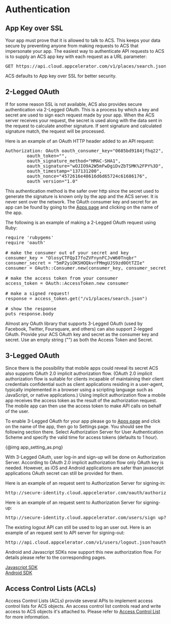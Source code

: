 # Authentication

## App Key over SSL

Your app must prove that it is allowed to talk to ACS. This keeps your data secure by preventing anyone from making requests to ACS that impersonate your app. The easiest way to authenticate API requests to ACS is to supply an ACS app key with each request as a URL parameter:

<pre class="prettyprint">GET https://api.cloud.appcelerator.com/v1/places/search.json?<b>key=<span class="display_key">&lt;YOUR_APP_KEY&gt;</span></b></pre>

ACS defaults to App key over SSL for better security. 

## 2-Legged OAuth

If for some reason SSL is not available, ACS also provides secure authentication via 2-Legged OAuth. This is a process by which a key and secret are used to sign each request made by your app. When the ACS server receives your request, the secret is used along with the data sent in the request to calculate another signature. If sent signature and calculated signature match, the request will be processed.

Here is an example of an OAuth HTTP header added to an API request:

<pre class="prettyprint">
Authorization: OAuth oauth_consumer_key="0685bd9184jfhq22",
        oauth_token="",
        oauth_signature_method="HMAC-SHA1",
        oauth_signature="wOJIO9A2W5mFwDgiDvZbTSMK%2FPY%3D",
        oauth_timestamp="137131200",
        oauth_nonce="4572616e48616d6d65724c61686176",
        oauth_version="1.0"
</pre>

This authentication method is the safer over http since the secret used to generate the signature is known only by the app and the ACS server. It is never sent over the network. The OAuth consumer key and secret for an app can be found by going to the <a href="/apps">Apps page</a> and clicking on the name of the app.

The following is an example of making a 2-Legged OAuth request using Ruby:

<pre class="prettyprint">
require 'rubygems'
require 'oauth'

# make the consumer out of your secret and key
consumer_key = "OlosyCTFQpI7foZVFnynFCJvW60Tnqbr"
consumer_secret = "5mP2yiOKSHOQkvrFMmgUJS9zd0OtTZIe"
consumer = OAuth::Consumer.new(consumer_key, consumer_secret, :site => "http://api.cloud.appcelerator.com")

# make the access token from your consumer
access_token = OAuth::AccessToken.new consumer

# make a signed request!
response = access_token.get("/v1/places/search.json")

# show the response
puts response.body
</pre>

Almost any OAuth library that supports 3-Legged OAuth (used by Facebook, Twitter, Foursquare, and others) can also support 2-legged OAuth. Provide your ACS OAuth key and secret as the consumer key and secret. Use an empty string ("") as both the Access Token and Secret.

## 3-Legged OAuth

<p>Since there is the possibility that mobile apps could reveal its secret ACS also supports OAuth 2.0 implicit authorization flow.
(OAuth 2.0 implicit authorization flow is suitable for clients incapable of maintaining their client credentials confidential such as client applications residing
  in a user-agent, typically implemented in a browser using a scripting language such as JavaScript, or native applications.)
Using implicit authorization flow a mobile app receives the access token as the result of the authorization request. The mobile app can then use the
access token to make API calls on behalf of the user.</p>

<p>To enable 3-Legged OAuth for your app please go to <a href="/apps">Apps page</a> and click on the name of the app, then go to Settings page. You should see the
following section there. Select Authorization Server for User Authentication Scheme and specify the valid time for access tokens (defaults to 1 hour).</p>

{@img app_setting_as.png}

<p>With 3-Legged OAuth, user log-in and sign-up will be done on Authorization Server. According to OAuth 2.0 implicit authorization flow only OAuth key
is needed. However, as iOS and Android applications are safer than javascript applications OAuth secret can still be provided for them.</p>

<p>Here is an example of an request sent to Authorization Server for signing-in:</p>

<pre class="prettyprint">
http://secure-identity.cloud.appcelerator.com/oauth/authorize?client_id=VGJSVgFHs7FaOcgcvMWMAGe6bwNpHBfq&response_type=token&redirect_uri=acsconnect://success
</pre>

<p>Here is an example of an request sent to Authorization Server for signing-up:</p>

<pre class="prettyprint">
http://secure-identity.cloud.appcelerator.com/users/sign_up?client_id=VGJSVgFHs7FaOcgcvMWMAGe6bwNpHBfq&redirect_uri=acsconnect://success
</pre>

<p>The existing logout API can still be used to log an user out. Here is an example of an request sent to API server for signing-out:</p>

<pre class="prettyprint">
http://api.cloud.appcelerator.com/v1/users/logout.json?oauth_consumer_key=VGJSVgFHs7FaOcgcvMWMAGe6bwNpHBfq&access_token=eMdbgRgmsUwUnljJSrlkCOuZnKNVCdsRp9EVFCzp
</pre>

<p>Android and Javascript SDKs now support this new authorization flow. For details please refer to the corresponding pages.</p>

<a href="/docs/javascript">Javascript SDK</a><br/>
<a href="/docs/android">Android SDK</a>

## Access Control Lists (ACLs)

Access Control Lists (ACLs) provide several APIs to implement access control lists for ACS objects. An access control list controls read and write access to ACS objects it's attached to. Please refer to <a href="/docs/api/v1/acls/info">Access Control List</a> for more information.

